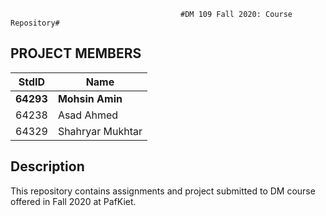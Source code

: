 
                                          #DM 109 Fall 2020: Course Repository#
## PROJECT MEMBERS ##
StdID | Name
------------ | -------------
**64293** | **Mohsin Amin** 
64238 | Asad Ahmed
64329| Shahryar Mukhtar

## Description ##
This repository contains assignments and project submitted to DM course offered in Fall 2020 at PafKiet.
